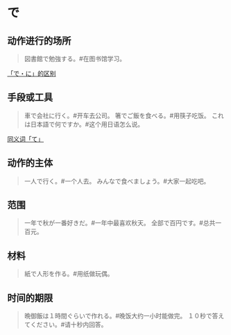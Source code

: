 # で

## 动作进行的场所

> 図書館で勉強する。#在图书馆学习。

[「で・に」的区别](./diff#でに)

## 手段或工具

> 車で会社に行く。#开车去公司。
> 箸でご飯を食べる。#用筷子吃饭。
> これは日本語で何ですか。#这个用日语怎么说。

[同义词「て」](#て)

## 动作的主体

> 一人で行く。#一个人去。
> みんなで食べましょう。#大家一起吃吧。

## 范围

> 一年で秋が一番好きだ。#一年中最喜欢秋天。
> 全部で百円です。#总共一百元。

## 材料

> 紙で人形を作る。#用纸做玩偶。

## 时间的期限

> 晩御飯は１時間ぐらいで作れる。#晚饭大约一小时能做完。
> １０秒で答えてください。#请十秒内回答。
